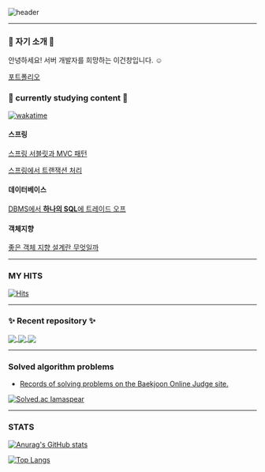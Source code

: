 ![header](https://capsule-render.vercel.app/api?type=slice&color=gradient&text=%this-is-spear%20%20&height=200&fontSize=100)
<!-- ![header](https://capsule-render.vercel.app/api?type=waving&color=auto&height=300&section=header&text=this-is-spear&fontSize=90) -->
---

### 🌟 자기 소개 🌟

안녕하세요! 서버 개발자를 희망하는 이건창입니다. ☺️

[포트폴리오](https://imaspear.notion.site/f5a30584847847d38a49e9f0e345aaa0)

<!-- <a href="https://opgc.me/#/users/this-is-spear" target="_blank"><img src="https://api.opgc.me/githubs/users/this-is-spear/tag/?theme=basic" /></a> -->


### 🌟 currently studying content 🌟

[![wakatime](https://wakatime.com/badge/user/90b119ca-80b9-4368-a9d2-3404cc5dd55b.svg)](https://wakatime.com/@90b119ca-80b9-4368-a9d2-3404cc5dd55b)

#### 스프링

[스프링 서블릿과 MVC 패턴](https://github.com/this-is-spear/posting-review/blob/tis/tis/2022-03-24/스프링과-MVC-패턴.md)

[스프링에서 트랜잭션 처리](https://github.com/this-is-spear/posting-review/blob/tis/tis/2022-03-10/스프링에서-트랜잭션-처리.md)

#### 데이터베이스

[DBMS에서 **하나의 SQL**에  트레이드 오프](https://github.com/this-is-spear/posting-review/blob/tis/tis/2022-04-07/DBMS_하나의_구문에서_트레이드_오프.md)

#### 객체지향

[좋은 객체 지향 설계란 무엇일까](https://github.com/this-is-spear/posting-review/blob/tis/tis/2022-02-24/좋은-객체지향-설계란-무엇일까.md)

---
### MY HITS
  [![Hits](https://hits.seeyoufarm.com/api/count/incr/badge.svg?url=https%3A%2F%2Fgithub.com%2FImaspear&count_bg=%239A9B9A&title_bg=%23555555&icon=&icon_color=%23E7E7E7&title=hits&edge_flat=false)](https://hits.seeyoufarm.com)

---

### ✨ Recent  repository ✨

<a href="https://github.com/next-step/ddd-legacy/tree/this-is-spear">
  <img align="center" src="https://github-readme-stats.vercel.app/api/pin/?username=this-is-spear&repo=ddd-legacy" />
</a>
<a href="https://github.com/this-is-spear/posting-review/tree/tis/tis">
  <img align="center" src="https://github-readme-stats.vercel.app/api/pin/?username=this-is-spear&repo=posting-review" />
</a>
<a href="https://github.com/this-is-spear/spring-community-project">
  <img align="center" src="https://github-readme-stats.vercel.app/api/pin/?username=this-is-spear&repo=spring-community-project" />
</a>
<!--
<a href="https://github.com/this-is-spear/spring-community-project">
  <img align="center" src="https://github-readme-stats.vercel.app/api/pin/?username=this-is-spear&repo=spring-community-project" />
</a>
-->

---
### Solved algorithm problems
-  [Records of solving problems on the Baekjoon Online Judge site.](https://solved.ac/profile/geonc123)


[![Solved.ac Iamaspear](http://mazassumnida.wtf/api/v2/generate_badge?boj=geonc123)](https://solved.ac/geonc123)
<!-- ![Iamaspear profile](http://mazandi.herokuapp.com/api?handle=geonc123&theme=cold)
 -->
---


### STATS



[![Anurag's GitHub stats](https://github-readme-stats.vercel.app/api?username=this-is-spear)](https://github.com/anuraghazra/github-readme-stats)

[![Top Langs](https://github-readme-stats.vercel.app/api/top-langs/?username=this-is-spear&layout=compact)](https://github.com/anuraghazra/github-readme-stats)

